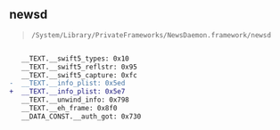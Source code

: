 ## newsd

> `/System/Library/PrivateFrameworks/NewsDaemon.framework/newsd`

```diff

   __TEXT.__swift5_types: 0x10
   __TEXT.__swift5_reflstr: 0x95
   __TEXT.__swift5_capture: 0xfc
-  __TEXT.__info_plist: 0x5ed
+  __TEXT.__info_plist: 0x5e7
   __TEXT.__unwind_info: 0x798
   __TEXT.__eh_frame: 0x8f0
   __DATA_CONST.__auth_got: 0x730

```
